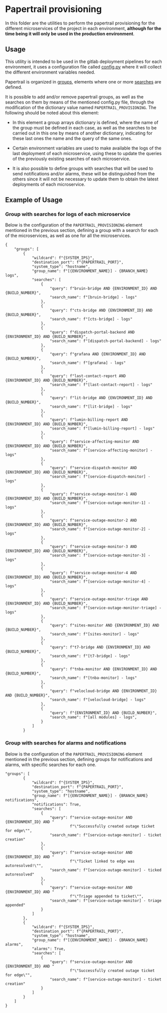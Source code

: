 # Papertrail provisioning

In this folder are the utilities to perform the papertrail provisioning for the different microservices of the project in each environment, **although for the time being it will only be used in the production environment**.

## Usage

This utility is intended to be used in the gitlab deployment pipelines for each environment, it uses a configuration file called [config.py](./config.py) where it will collect the different environment variables needed.

Papertrail is organized in [groups](https://help.papertrailapp.com/kb/how-it-works/groups/), elements where one or more [searches]() are defined.

It is possible to add and/or remove papertrail groups, as well as the searches on them by means of the mentioned config.py file, through the modification of the dictionary value named `PAPERTRAIL_PROVISIONING`. The following should be noted about this element:

- In this element a group arrays dictionary is defined, where the name of the group must be defined in each case, as well as the searches to be carried out in this one by means of another dictionary, indicating for these last ones the name and the query of the same ones.

- Certain environment variables are used to make available the logs of the last deployment of each microservice, using these to update the queries of the previously existing searches of each microservice.

- It is also possible to define groups with searches that will be used to send notifications and/or alarms, these will be distinguished from the others since it will not be necessary to update them to obtain the latest deployments of each microservice.

## Example of Usage

### Group with searches for logs of each microservice

Below is the configuration of the `PAPERTRAIL_PROVISIONING` element mentioned in the previous section, defining a group with a search for each of the microservices, as well as one for all the microservices.

```
{
    "groups": [
        {
            "wildcard": f"{SYSTEM_IPS}",
            "destination_port": f"{PAPERTRAIL_PORT}",
            "system_type": "hostname",
            "group_name": f"[{ENVIRONMENT_NAME}] - {BRANCH_NAME} logs",
            "searches": [
                {
                    "query": f"bruin-bridge AND {ENVIRONMENT_ID} AND {BUILD_NUMBER}",
                    "search_name": f"[bruin-bridge] - logs"
                },
                {
                    "query": f"cts-bridge AND {ENVIRONMENT_ID} AND {BUILD_NUMBER}",
                    "search_name": f"[cts-bridge] - logs"
                },
                {
                    "query": f"dispatch-portal-backend AND {ENVIRONMENT_ID} AND {BUILD_NUMBER}",
                    "search_name": f"[dispatch-portal-backend] - logs"
                },
                {
                    "query": f"grafana AND {ENVIRONMENT_ID} AND {BUILD_NUMBER}",
                    "search_name": f"[grafana] - logs"
                },
                {
                    "query": f"last-contact-report AND {ENVIRONMENT_ID} AND {BUILD_NUMBER}",
                    "search_name": f"[last-contact-report] - logs"
                },
                {
                    "query": f"lit-bridge AND {ENVIRONMENT_ID} AND {BUILD_NUMBER}",
                    "search_name": f"[lit-bridge] - logs"
                },
                {
                    "query": f"lumin-billing-report AND {ENVIRONMENT_ID} AND {BUILD_NUMBER}",
                    "search_name": f"[lumin-billing-report] - logs"
                },
                {
                    "query": f"service-affecting-monitor AND {ENVIRONMENT_ID} AND {BUILD_NUMBER}",
                    "search_name": f"[service-affecting-monitor] - logs"
                },
                {
                    "query": f"service-dispatch-monitor AND {ENVIRONMENT_ID} AND {BUILD_NUMBER}",
                    "search_name": f"[service-dispatch-monitor] - logs"
                },
                {
                    "query": f"service-outage-monitor-1 AND {ENVIRONMENT_ID} AND {BUILD_NUMBER}",
                    "search_name": f"[service-outage-monitor-1] - logs"
                },
                {
                    "query": f"service-outage-monitor-2 AND {ENVIRONMENT_ID} AND {BUILD_NUMBER}",
                    "search_name": f"[service-outage-monitor-2] - logs"
                },
                {
                    "query": f"service-outage-monitor-3 AND {ENVIRONMENT_ID} AND {BUILD_NUMBER}",
                    "search_name": f"[service-outage-monitor-3] - logs"
                },
                {
                    "query": f"service-outage-monitor-4 AND {ENVIRONMENT_ID} AND {BUILD_NUMBER}",
                    "search_name": f"[service-outage-monitor-4] - logs"
                },
                {
                    "query": f"service-outage-monitor-triage AND {ENVIRONMENT_ID} AND {BUILD_NUMBER}",
                    "search_name": f"[service-outage-monitor-triage] - logs"
                },
                {
                    "query": f"sites-monitor AND {ENVIRONMENT_ID} AND {BUILD_NUMBER}",
                    "search_name": f"[sites-monitor] - logs"
                },
                {
                    "query": f"t7-bridge AND {ENVIRONMENT_ID} AND {BUILD_NUMBER}",
                    "search_name": f"[t7-bridge] - logs"
                },
                {
                    "query": f"tnba-monitor AND {ENVIRONMENT_ID} AND {BUILD_NUMBER}",
                    "search_name": f"[tnba-monitor] - logs"
                },
                {
                    "query": f"velocloud-bridge AND {ENVIRONMENT_ID} AND {BUILD_NUMBER}",
                    "search_name": f"[velocloud-bridge] - logs"
                },
                {
                    "query": f"{ENVIRONMENT_ID} AND {BUILD_NUMBER}",
                    "search_name": f"[all modules] - logs",
                }
            ]
        }
```

### Group with searches for alarms and notifications

Below is the configuration of the `PAPERTRAIL_PROVISIONING` element mentioned in the previous section, defining groups for notifications and alarms, with specific searches for each one.

```
"groups": [
        {
            "wildcard": f"{SYSTEM_IPS}",
            "destination_port": f"{PAPERTRAIL_PORT}",
            "system_type": "hostname",
            "group_name": f"[{ENVIRONMENT_NAME}] - {BRANCH_NAME} notifications",
            "notifications": True,
            "searches": [
                {
                    "query": f"service-outage-monitor AND {ENVIRONMENT_ID} AND "
                             f"\"Successfully created outage ticket for edge\"",
                    "search_name": f"[service-outage-monitor] - ticket creation"
                },
                {
                    "query": f"service-outage-monitor AND {ENVIRONMENT_ID} AND "
                             f"\"Ticket linked to edge was autoresolved!\"",
                    "search_name": f"[service-outage-monitor] - ticked autoresolved"
                },
                {
                    "query": f"service-outage-monitor AND {ENVIRONMENT_ID} AND "
                             f"\"Triage appended to ticket\"",
                    "search_name": f"[service-outage-monitor] - triage appended"
                }
            ]
        },
        {
            "wildcard": f"{SYSTEM_IPS}",
            "destination_port": f"{PAPERTRAIL_PORT}",
            "system_type": "hostname",
            "group_name": f"[{ENVIRONMENT_NAME}] - {BRANCH_NAME} alarms",
            "alarms": True,
            "searches": [
                {
                    "query": f"service-outage-monitor AND {ENVIRONMENT_ID} AND "
                             f"\"Successfully created outage ticket for edge\"",
                    "search_name": f"[service-outage-monitor] - ticket creation"
                }
            ]
        }
    ]
}
```

